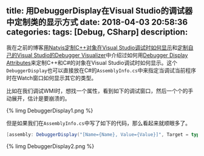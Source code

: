 title: 用DebuggerDisplay在Visual Studio的调试器中定制类的显示方式
date: 2018-04-03 20:58:36
categories:
tags: [Debug, CSharp]
description:
---
我在之前的博客[用Natvis定制C++对象在Visual Studio调试时如何显示](/2015/06/17/customize-your-debugger-for-cpp-object/)和[定制自己的Visual Studio的Debugger Visualizer](/2012/07/16/customize-your-own-debugger-visualizer-in-csharp/)中介绍过如何用[Debugger Display Attributes](https://docs.microsoft.com/en-us/visualstudio/debugger/using-the-debuggerdisplay-attribute)来定制C++和C#的对象在Visual Studio调试时如何显示。这个`DebuggerDisplay`也可以直接放在C#的`AssemblyInfo.cs`中来指定当调试当前程序时在Watch窗口如何显示其它的类型。

比如在我们调试WMI时，想找一个属性，看到如下的调试窗口，然后一个个的手动展开，估计是要崩溃的。

{% limg DebuggerDisplay1.png %}

但是如果我们在`AssemblyInfo.cs`中写了如下的代码，那么看起来就顺眼多了。

```csharp
[assembly: DebuggerDisplay("[Name={Name}, Value={Value}]", Target = typeof(System.Management.PropertyData))]
```

{% limg DebuggerDisplay2.png %}